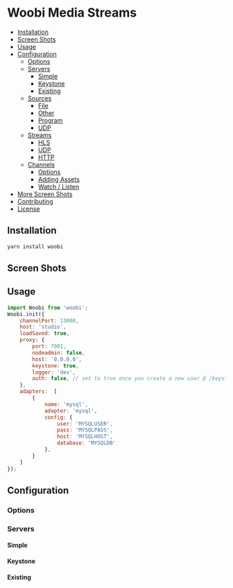Woobi Media Streams
==================

  - [Installation](#installation)
  - [Screen Shots](#screen-shots)
  - [Usage](#usage)
  - [Configuration](#configuration)
    - [Options](#options)
    - [Servers](#servers)
      - [Simple](#simple)
      - [Keystone](#keystone)
      - [Existing](#existing)
    - [Sources](#sources)
      - [File](#file)
      - [Other](#other-)
      - [Program](#program)
      - [UDP](#udp)
    - [Streams](#streams)
      - [HLS](#hls)
      - [UDP](#udp2)
      - [HTTP](#http)
    - [Channels](#channels)
      - [Options](#options-channels)
      - [Adding Assets](#adding-assets-channels)
      - [Watch / Listen](#watch-listen)
  - [More Screen Shots](#more-screen-shots)
  - [Contributing](#contributing)
  - [License](#license)


## Installation  
```bash
yarn install woobi
```

## Screen Shots  


## Usage  
```javascript
import Woobi from 'woobi';
Woobi.init({
	channelPort: 13000,
	host: 'studio',
	loadSaved: true,
	proxy: {
		port: 7001,
		nodeadmin: false,
		host: '0.0.0.0',
		keystone: true,
		logger: 'dev',
		auth: false, // set to true once you create a new user @ /keystone
	},
	adapters:  [
		{
			name: 'mysql',
			adapter: 'mysql',
			config: {
				user: 'MYSQLUSER',
				pass: 'MYSQLPASS',
				host: 'MYSQLHOST',
				database: 'MYSQLDB'
			},
		}
	]
});
```  

## Configuration  

### Options  

### Servers  

#### Simple  

#### Keystone  

####  Existing
